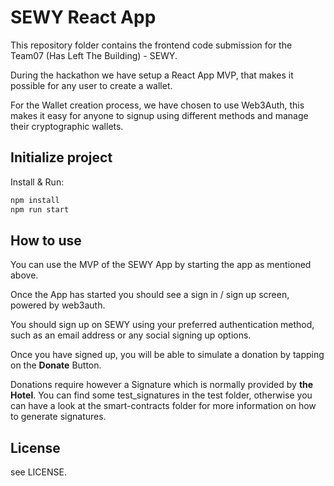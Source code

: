 # SEWY React App

This repository folder contains the frontend code submission for the Team07 (Has Left The Building) - SEWY.

During the hackathon we have setup a React App MVP, that makes it possible for any user to create a wallet.

For the Wallet creation process, we have chosen to use Web3Auth, this makes it easy for anyone to signup using different methods and manage their cryptographic wallets.

## Initialize project

Install & Run:

```bash
npm install
npm run start
```

## How to use

You can use the MVP of the SEWY App by starting the app as mentioned above.

Once the App has started you should see a sign in / sign up screen, powered by web3auth.

You should sign up on SEWY using your preferred authentication method, such as an email address or any social signing up options.

Once you have signed up, you will be able to simulate a donation by tapping on the **Donate** Button.

Donations require however a Signature which is normally provided by **the Hotel**. You can find some test_signatures in the test folder, otherwise you can have a look at the smart-contracts folder for more information on how to generate signatures.

## License

see LICENSE.

